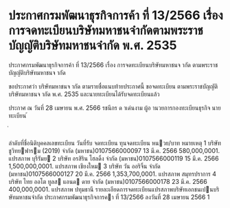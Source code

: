 
# ประกาศกรมพัฒนาธุรกิจการค้า ที่ 13/2566 เรื่อง การจดทะเบียนบริษัทมหาชนจำกัดตามพระราชบัญญัติบริษัทมหาชนจำกัด พ.ศ. 2535
      
      

      
      

  
 
 
ประกาศกรมพัฒนาธุรกิจการค้า 
ที่  13/2566 
เรื่อง   การจดทะเบียนบริษัทมหาชนจ ากัด 
ตามพระราชบัญญัติบริษัทมหาชนจ ากัด 
 
 
ขอประกาศว่า  บริษัทมหาชนจ ากัด  ตามรายชื่อแนบท้ายประกาศนี้  ขอจดทะเบียน 
ตามพระราชบัญญัติบริษัทมหาชนจ ากัด  พ.ศ.  2535  และนายทะเบียนได้รับจดทะเบียนแล้ว 
 
ประกาศ  ณ  วันที่  28  เมษายน  พ.ศ.  2566 
รชนีกร  ด าเด่นงาม 
ผู้อ านวยการกองทะเบียนธุรกิจ 
นายทะเบียน 
้
 
่
 

ลําดับที่ชื่อนิติบุคคลเลขทะเบียน
วันที่รับ
 จดทะเบียน
ทุนจดทะเบียน 
หนวย/บาท
หมายเหตุ
1 บริษัท ชูวิทยฟารม (2019) จํากัด (มหาชน)0107566000097 13 มี.ค. 2566 580,000,0001. แปรสภาพ
    บุรีรัมย
2 บริษัท อรสิริน โฮลดิ้ง จํากัด (มหาชน)0107566000119 15 มี.ค. 2566 1,500,000,0001. แปรสภาพ
    เชียงใหม
3 บริษัท วัน ออริจิ้น จํากัด (มหาชน)0107566000127 20 มี.ค. 2566 1,353,700,0001. แปรสภาพ
    สมุทรปราการ
4 บริษัท ไทย ออโต ทูลส แอนด ดาย จํากัด (มหาชน)0107566000178 23 มี.ค. 2566 400,000,0001. แปรสภาพ
    ปทุมธานี
รายละเอียดการจดทะเบียนแปรสภาพบริษัทเอกชนเปนบริษัทมหาชนจํากัด
ประกาศกรมพัฒนาธุรกิจการคา  ที่  13/2566  ลงวันที่  28  เมษายน  2566
1
